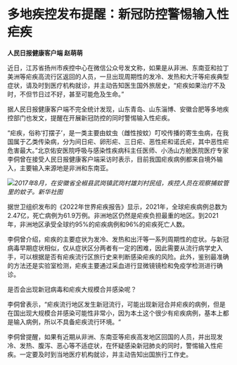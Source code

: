 # 多地疾控发布提醒：新冠防控警惕输入性疟疾

**人民日报健康客户端 赵萌萌**

近日，江苏省扬州市疾控中心在微信公众号发文称，如果是从非洲、东南亚和拉丁美洲等疟疾高流行区返回的人员，一旦出现周期性的发冷、发热和大汗等疟疾典型症状，请及时到医疗机构就诊，并主动告知医生国外旅居史，“疟疾如果治疗不及时，不但节日过不好，甚至可能危及生命。”

据人民日报健康客户端不完全统计发现，山东青岛、山东淄博、安徽合肥等多地疾控部门也发文，提醒在开展新冠防控的同时警惕输入性疟疾。

“疟疾，俗称‘打摆子’，是一类主要由蚊虫（雌性按蚊）叮咬传播的寄生虫病，在我国属于乙类传染病，分为间日疟、卵形疟、三日疟、恶性疟和诺氏疟，其中恶性疟危害最大。”北京佑安医院呼吸与感染性疾病科主任医师、小汤山方舱医院医疗专家李侗曾在接受人民日报健康客户端采访时表示，目前我国疟疾病例都来自境外输入，主要输入来源地是非洲和东南亚。

![](https://inews.gtimg.com/newsapp_bt/0/15620135107/1000)_2017年8月，在安徽省全椒县武岗镇武岗村雄刘村民组，疾控人员在观察捕蚊管里的蚊子。新华社图_

据世卫组织发布的《2022年世界疟疾报告》显示，2021年，全球疟疾病例总数为2.47亿，死亡病例为61.9万例。非洲地区仍然是疟疾负担最重的地区。到2021年，非洲地区承受全球约95%的疟疾病例和96%的疟疾死亡人数。

李侗曾介绍，疟疾的主要症状为发冷、发热和出汗等一系列周期性的症状。与新冠病毒早期症状相似，仅从症状区分两者有一定的困难，因此需要从流行病学史入手，可以根据是否有疟疾流行区旅行史来判断感染疟疾的风险。此外，鉴别最准确的方法还是实验室检测，疟疾主要通过采血进行显微镜镜检和免疫学检测进行确诊。

是否会出现新冠病毒和疟疾大规模合并感染呢？

李侗曾表示，“疟疾流行地区发生新冠流行，可能出现新冠合并疟疾的病例，但是在国出现大规模合并感染可能性非常小，因为本土这个很少有疟疾病例，基本上都是输入病例，所以不具备疟疾流行环境。“

李侗曾提醒，如果有近期从非洲、东南亚等疟疾高发地区回国的人员，并出现发冷、发热、腹泻、恶心等不适症状，在怀疑感染新冠肺炎的同时，警惕输入性疟疾。一定要及时到当地医疗机构就诊，并主动告知出国旅行工作史。

